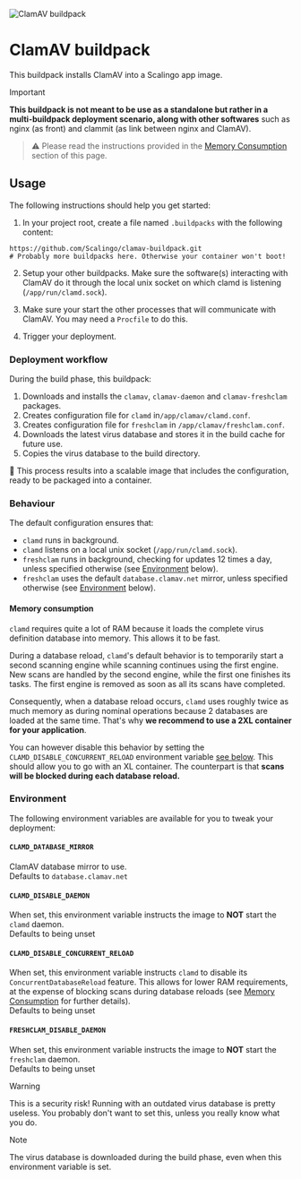 ![ClamAV buildpack](scalingo_clamav.svg)

# ClamAV buildpack

This buildpack installs ClamAV into a Scalingo app image.

> [!IMPORTANT]
> **This buildpack is not meant to be use as a standalone but rather in a
multi-buildpack deployment scenario, along with other softwares** such as nginx
(as front) and clammit (as link between nginx and ClamAV).

> :warning: Please read the instructions provided in the
[Memory Consumption](#memory-consumption) section of this page.

## Usage

The following instructions should help you get started:

1. In your project root, create a file named `.buildpacks` with the following
content:

```
https://github.com/Scalingo/clamav-buildpack.git
# Probably more buildpacks here. Otherwise your container won't boot!
```

2. Setup your other buildpacks. Make sure the software(s) interacting with
ClamAV do it through the local unix socket on which clamd is listening
(`/app/run/clamd.sock`).

3. Make sure your start the other processes that will communicate with ClamAV.
   You may need a `Procfile` to do this.

4. Trigger your deployment.

### Deployment workflow

During the build phase, this buildpack:

1. Downloads and installs the `clamav`, `clamav-daemon` and `clamav-freshclam`
   packages.
2. Creates configuration file for `clamd` in`/app/clamav/clamd.conf`.
3. Creates configuration file for `freshclam` in `/app/clamav/freshclam.conf`.
4. Downloads the latest virus database and stores it in the build cache for
   future use.
5. Copies the virus database to the build directory.

:tada: This process results into a scalable image that includes the
configuration, ready to be packaged into a container.

### Behaviour

The default configuration ensures that:

- `clamd` runs in background.
- `clamd` listens on a local unix socket (`/app/run/clamd.sock`).
- `freshclam` runs in background, checking for updates 12 times a day,
  unless specified otherwise (see [Environment](#environment) below).
- `freshclam` uses the default `database.clamav.net` mirror, unless
  specified otherwise (see [Environment](#environment) below).

#### Memory consumption

`clamd` requires quite a lot of RAM because it loads the complete virus
definition database into memory. This allows it to be fast.

During a database reload, `clamd`'s default behavior is to temporarily start a
second scanning engine while scanning continues using the first engine. New
scans are handled by the second engine, while the first one finishes its tasks.
The first engine is removed as soon as all its scans have completed.

Consequently, when a database reload occurs, `clamd` uses roughly twice as much
memory as during nominal operations because 2 databases are loaded at the same
time. That's why **we recommend to use a 2XL container for your application**.

You can however disable this behavior by setting the
`CLAMD_DISABLE_CONCURRENT_RELOAD` environment variable
[see below](#CLAMD_DISABLE_CONCURRENT_RELOAD). This should allow you to go with
an XL container. The counterpart is that **scans will be blocked during each
database reload.**

### Environment

The following environment variables are available for you to tweak your
deployment:

#### `CLAMD_DATABASE_MIRROR`

ClamAV database mirror to use.\
Defaults to `database.clamav.net`

#### `CLAMD_DISABLE_DAEMON`

When set, this environment variable instructs the image to **NOT** start the
`clamd` daemon.\
Defaults to being unset

#### `CLAMD_DISABLE_CONCURRENT_RELOAD`

When set, this environment variable instructs `clamd` to disable its
`ConcurrentDatabaseReload` feature. This allows for lower RAM requirements, at
the expense of blocking scans during database reloads (see
[Memory Consumption](#memory-consumption) for further details).\
Defaults to being unset

#### `FRESHCLAM_DISABLE_DAEMON`

When set, this environment variable instructs the image to **NOT** start the
`freshclam` daemon.\
Defaults to being unset

> [!WARNING]
> This is a security risk! Running with an outdated virus database is
pretty useless. You probably don't want to set this, unless you really know
what you do.

> [!NOTE]
> The virus database is downloaded during the build phase, even
when this environment variable is set.
